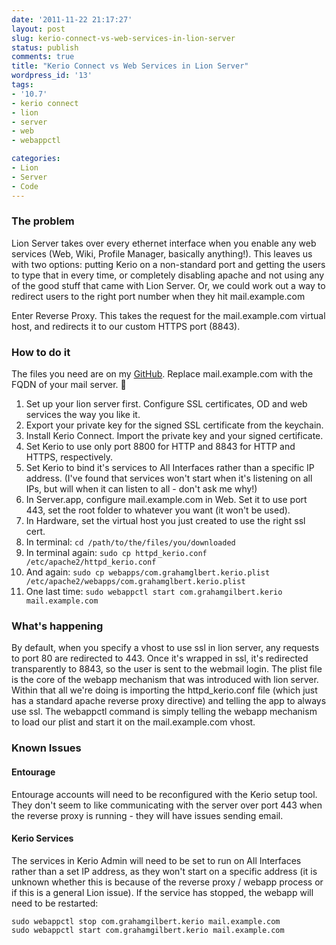 ```yaml
---
date: '2011-11-22 21:17:27'
layout: post
slug: kerio-connect-vs-web-services-in-lion-server
status: publish
comments: true
title: "Kerio Connect vs Web Services in Lion Server"
wordpress_id: '13'
tags:
- '10.7'
- kerio connect
- lion
- server
- web
- webappctl

categories:
- Lion
- Server
- Code
---
```


### The problem


Lion Server takes over every ethernet interface when you enable any web services (Web, Wiki, Profile Manager, basically anything!). This leaves us with two options: putting Kerio on a non-standard port and getting the users to type that in every time, or completely disabling apache and not using any of the good stuff that came with Lion Server. Or, we could work out a way to redirect users to the right port number when they hit mail.example.com

Enter Reverse Proxy. This takes the request for the mail.example.com virtual host, and redirects it to our custom HTTPS port (8843).



### How to do it


The files you need are on my [GitHub](https://github.com/grahamgilbert/Lion_Kerio). Replace mail.example.com with the FQDN of your mail server.

1.	Set up your lion server first. Configure SSL certificates, OD and web services the way you like it.
2.	Export your private key for the signed SSL certificate from the keychain.
3.	Install Kerio Connect. Import the private key and your signed certificate.
4.	Set Kerio to use only port 8800 for HTTP and 8843 for HTTP and HTTPS, respectively.
5.	Set Kerio to bind it's services to All Interfaces rather than a specific IP address. (I've found that services won't start when it's listening on all IPs, but will when it can listen to all - don't ask me why!)
6.	In Server.app, configure mail.example.com in Web. Set it to use port 443, set the root folder to whatever you want (it won't be used).
7.	In Hardware, set the virtual host you just created to use the right ssl cert.
8.	In terminal: ```cd /path/to/the/files/you/downloaded```
9.	In terminal again: ```sudo cp httpd_kerio.conf /etc/apache2/httpd_kerio.conf```
10.	And again: ```sudo cp webapps/com.grahamglbert.kerio.plist /etc/apache2/webapps/com.grahamglbert.kerio.plist```
11.	One last time: ```sudo webappctl start com.grahamgilbert.kerio mail.example.com```

### What's happening
By default, when you specify a vhost to use ssl in lion server, any requests to port 80 are redirected to 443. Once it's wrapped in ssl, it's redirected transparently to 8843, so the user is sent to the webmail login.
The plist file is the core of the webapp mechanism that was introduced with lion server. Within that all we're doing is importing the httpd_kerio.conf file (which just has a standard apache reverse proxy directive) and telling the app to always use ssl. The webappctl command is simply telling the webapp mechanism to load our plist and start it on the mail.example.com vhost. 

### Known Issues
#### Entourage
Entourage accounts will need to be reconfigured with the Kerio setup tool. They don't seem to like communicating with the server over port 443 when the reverse proxy is running - they will have issues sending email.

#### Kerio Services
The services in Kerio Admin will need to be set to run on All Interfaces rather than a set IP address, as they won't start on a specific address (it is unknown whether this is because of the reverse proxy / webapp process or if this is a general Lion issue). If the service has stopped, the webapp will need to be restarted:

	sudo webappctl stop com.grahamgilbert.kerio mail.example.com
	sudo webappctl start com.grahamgilbert.kerio mail.example.com
